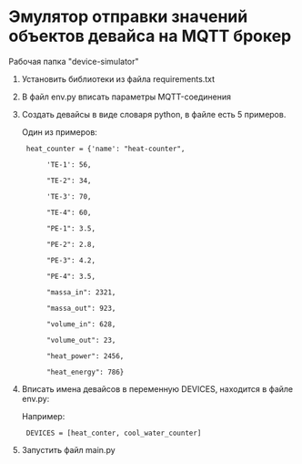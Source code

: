 # Эмулятор отправки значений объектов девайса на MQTT брокер 

Рабочая папка "device-simulator"
1. Установить библиотеки из файла requirements.txt
2. В файл env.py вписать параметры MQTT-соединения
3. Создать девайсы в виде словаря python, в файле есть 5 примеров.

    Один из примеров:

        heat_counter = {'name': "heat-counter",

             'TE-1': 56,

             "TE-2": 34,

             'TE-3': 70,

             "TE-4": 60,

             "PE-1": 3.5,

             "PE-2": 2.8,

             "PE-3": 4.2,

             "PE-4": 3.5,

             "massa_in": 2321,

             "massa_out": 923,

             "volume_in": 628,

             "volume_out": 23,

             "heat_power": 2456,

             "heat_energy": 786}

4. Вписать имена девайсов  в переменную DEVICES, находится в файле env.py:

    Например:

        DEVICES = [heat_conter, cool_water_counter]
        
5. Запустить файл main.py